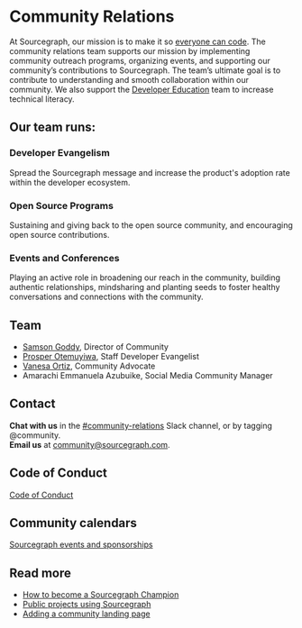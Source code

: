 # Community Relations

At Sourcegraph, our mission is to make it so [everyone can code](https://about.sourcegraph.com/handbook/company/strategy#purpose). The community relations team supports our mission by implementing community outreach programs, organizing events, and supporting our community’s contributions to Sourcegraph. The team’s ultimate goal is to contribute to understanding and smooth collaboration within our community. We also support the [Developer Education](https://about.sourcegraph.com/handbook/marketing/education) team to increase technical literacy.

## Our team runs:

### Developer Evangelism

Spread the Sourcegraph message and increase the product's adoption rate within the developer ecosystem.

### Open Source Programs

Sustaining and giving back to the open source community, and encouraging open source contributions.

### Events and Conferences

Playing an active role in broadening our reach in the community, building authentic relationships, mindsharing and planting seeds to foster healthy conversations and connections with the community.

## Team

- [Samson Goddy](https://about.sourcegraph.com/handbook/company/team#samson-goddy-he-him), Director of Community
- [Prosper Otemuyiwa](https://about.sourcegraph.com/handbook/company/team#prosper-otemuyiwa-he-him), Staff Developer Evangelist
- [Vanesa Ortiz](https://about.sourcegraph.com/handbook/company/team#vanesa-ortiz-she-her), Community Advocate
- Amarachi Emmanuela Azubuike, Social Media Community Manager

## Contact

**Chat with us** in the [#community-relations](https://sourcegraph.slack.com/archives/C023BV511TR) Slack channel, or by tagging @community. <br/>
**Email us** at [community@sourcegraph.com](mailto:community@sourcegraph.com).

## Code of Conduct

[Code of Conduct](https://about.sourcegraph.com/handbook/marketing/community_code_of_conduct.md)

## Community calendars

[Sourcegraph events and sponsorships](https://calendar.google.com/calendar/u/0?cid=Y184bnRwamprbjI0Y3IzY2g2NTY2dHQyNTNmc0Bncm91cC5jYWxlbmRhci5nb29nbGUuY29t)

## Read more

- [How to become a Sourcegraph Champion](https://about.sourcegraph.com/handbook/marketing/becoming_a_sourcegraph_champion)
- [Public projects using Sourcegraph](https://about.sourcegraph.com/handbook/marketing/public_projects_using_sourcegraph)
- [Adding a community landing page](https://about.sourcegraph.com/handbook/marketing/oss_community_pages)
